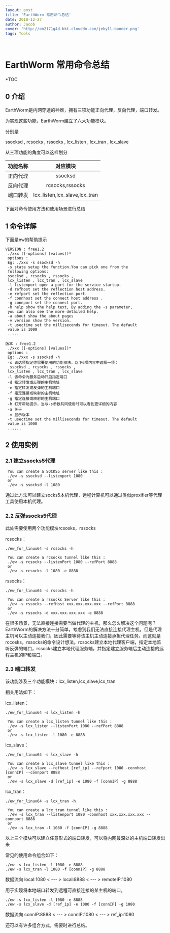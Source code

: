 ```yaml
---
layout: post
title: 'EarthWorm 常用命令总结'
date: 2018-12-27
author: Jacob
cover: 'http://on2171g4d.bkt.clouddn.com/jekyll-banner.png'
tags: Tools

---
```


# EarthWorm 常用命令总结

*TOC

## 0 介绍

EarthWorm是内网穿透的神器，拥有三项功能正向代理，反向代理，端口转发。

为实现这些功能，EarthWorm建立了六大功能模块。

分别是

ssocksd , rcsocks , rssocks , 
 lcx_listen , lcx_tran , lcx_slave

从三项功能的角度可以这样划分

| 功能名称 |           对应模块            |
| :------: | :---------------------------: |
| 正向代理 |            ssocksd            |
| 反向代理 |        rcsocks,rssocks        |
| 端口转发 | lcx_listen,lcx_slave,lcx_tran |

下面对命令使用方法和使用场景进行总结

## 1 命令详解

下面是ew的帮助提示

```shell
VERSION : free1.2 
 ./xxx ([-options] [values])*
 options :
 Eg: ./xxx -s ssocksd -h 
 -s state setup the function.You can pick one from the 
 following options:
 ssocksd , rcsocks , rssocks , 
 lcx_listen , lcx_tran , lcx_slave
 -l listenport open a port for the service startup.
 -d refhost set the reflection host address.
 -e refport set the reflection port.
 -f connhost set the connect host address .
 -g connport set the connect port.
 -h help show the help text, By adding the -s parameter,
 you can also see the more detailed help.
 -a about show the about pages
 -v version show the version. 
 -t usectime set the milliseconds for timeout. The default 
 value is 1000 
 ......
```



```shell
版本 : free1.2 
 ./xxx ([-options] [values])*
 options :
 Eg: ./xxx -s ssocksd -h 
 -s 该选项指定你需要使用的功能模块，以下6项内容中选择一项：
  ssocksd , rcsocks , rssocks , 
 lcx_listen , lcx_tran , lcx_slave
 -l 该命令为服务启动开启指定端口
 -d 指定转发或反弹的主机地址
 -e 指定转发或反弹的主机端口
 -f 指定连接或映射的主机地址
 -g 指定连接或映射的主机端口
 -h 打开帮助提示，当与-s参数共同使用时可以看到更详细的内容
 -a 关于
 -v 显示版本 
 -t usectime set the milliseconds for timeout. The default 
 value is 1000 
 ......
```

## 2 使用实例

### 2.1 建立ssocks5代理

```shell
 You can create a SOCKS5 server like this : 
 ./ew -s ssocksd --listenport 1080
 or 
 ./ew -s ssocksd -l 1080
```

通过此方法可以建立socks5本机代理，远程计算机可以通过类似proxifier等代理工具使用本机代理。

### 2.2 反弹ssocks5代理

此处需要使用两个功能模块rcsosks，rssocks

rcsocks：

```shell
./ew_for_linux64 -s rcsocks -h 

 You can create a rcsocks tunnel like this : 
 ./ew -s rcsocks --listenPort 1080 --refPort 8888
 or 
 ./ew -s rcsocks -l 1080 -e 8888
```

rssocks：

```shell
./ew_for_linux64 -s rssocks -h

 You can create a rssocks Server like this : 
 ./ew -s rssocks --refHost xxx.xxx.xxx.xxx --refPort 8888
 or 
 ./ew -s rssocks -d xxx.xxx.xxx.xxx -e 8888
```

在很多场景，无法直接连接需要当做代理的主机，那么怎么解决这个问题呢？EarthWorm的解决方法十分简单，考虑到我们无法直接连接代理主机，但是代理主机可以主动连接我们，因此需要等待该主机主动连接承担代理任务。而这就是rccosks，rssocks的命令设计想法。rcsocks建立本地代理客户端，指定本地监听反弹的端口，rssocks建立本地代理服务端，并指定建立服务端后主动连接的远程主机的IP和端口。

### 2.3 端口转发

该功能涉及三个功能模块：lcx_listen,lcx_slave,lcx_tran

相关用法如下：

lcx_listen：

```shell
./ew_for_linux64 -s lcx_listen -h

 You can create a lcx_listen tunnel like this : 
 ./ew -s lcx_listen --listenPort 1080 --refPort 8888
 or 
 ./ew -s lcx_listen -l 1080 -e 8888
```



lcx_slave：

```shell
./ew_for_linux64 -s lcx_slave -h 

 You can create a lcx_slave tunnel like this : 
 ./ew -s lcx_slave --refhost [ref_ip] --refport 1080 -connhost [connIP] --connport 8888
 or 
 ./ew -s lcx_slave -d [ref_ip] -e 1080 -f [connIP] -g 8888
```



lcx_tran：

```shell
./ew_for_linux64 -s lcx_tran -h 

 You can create a lcx_tran tunnel like this : 
 ./ew -s lcx_tran --listenport 1080 -connhost xxx.xxx.xxx.xxx --connport 8888
 or 
 ./ew -s lcx_tran -l 1080 -f [connIP] -g 8888
```

以上三个模块可以建立任意形式的端口转发，可以将内网最深处的主机端口转发出来

常见的使用命令组合如下：

```shell
./ew -s lcx_listen -l 1080 -e 8888
./ew -s lcx_tran -l 1080 -f [connIP] -g 8888
```



数据流向  local:1080  < --- >  local:8888  < --- >  remoteIP:1080

用于实现将本地端口转发到远程可直接连接的某主机的端口，



```shell
./ew -s lcx_listen -l 1080 -e 8888
./ew -s lcx_slave -d [ref_ip] -e 1080 -f [connIP] -g 1080
```

数据流向  connIP:8888  < --- >  connIP:1080  < --- >  ref_ip:1080 



还可以有许多组合方式，需要时进行总结。